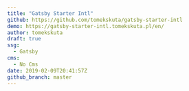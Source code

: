 ```yaml
---
title: "Gatsby Starter Intl"
github: https://github.com/tomekskuta/gatsby-starter-intl
demo: https://gatsby-starter-intl.tomekskuta.pl/en/
author: tomekskuta
draft: true
ssg:
  - Gatsby
cms:
  - No Cms
date: 2019-02-09T20:41:57Z
github_branch: master
---
```

